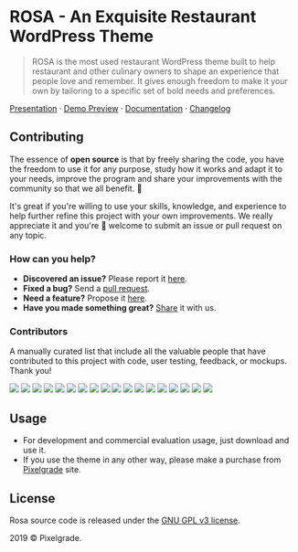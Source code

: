 # ROSA - An Exquisite Restaurant WordPress Theme
> ROSA is the most used restaurant WordPress theme built to help restaurant and other culinary owners to shape an experience that people love and remember. It gives enough freedom to make it your own by tailoring to a specific set of bold needs and preferences.

[Presentation](https://pixelgrade.com/themes/rosa/) · [Demo Preview](https://demos.pixelgrade.com/rosa/) · [Documentation](http://pixelgrade.com/docs/rosa) · [Changelog](http://wupdates.com/rosa-changelog)

## Contributing
The essence of **open source** is that by freely sharing the code, you have the freedom to use it for any purpose, study how it works and adapt it to your needs, improve the program and share your improvements with the community so that we all benefit. 🙏

It's great if you're willing to use your skills, knowledge, and experience to help further refine this project with your own improvements. We really appreciate it and you're 💯 welcome to submit an issue or pull request on any topic.

### How can you help?
- **Discovered an issue?** Please report it [here](https://github.com/pixelgrade/rosa/issues/new "here").
- **Fixed a bug?** Send a [pull request](https://github.com/pixelgrade/rosa/pulls "pull request").
- **Need a feature?** Propose it [here](https://github.com/pixelgrade/rosa/issues/new "here").
- **Have you made something great?** [Share](https://github.com/pixelgrade/rosa/issues/new "Share") it with us.

### Contributors
A manually curated list that include all the valuable people that have contributed to this project with code, user testing, feedback, or mockups. Thank you!

[![](https://github.com/georgeolaru.png?size=64)](https://github.com/georgeolaru) [![](https://github.com/vladolaru.png?size=64)](https://github.com/vladolaru) [![](https://github.com/razwan.png?size=64)](https://github.com/razwan) [![](https://github.com/alinclamba.png?size=64)](https://github.com/alinclamba) [![](https://github.com/oanafilip.png?size=64)](https://github.com/oanafilip)  [![](https://github.com/andreilupu.png?size=64)](https://github.com/andreilupu)  [![](https://github.com/cristian-frumusanu.png?size=64)](https://github.com/cristian-frumusanu) [![](https://github.com/madalingorbanescu.png?size=64)](https://github.com/madalingorbanescu) [![](https://github.com/BurloiuCosmin.png?size=64)](https://github.com/BurloiuCosmin) [![](https://github.com/srzvan.png?size=64)](https://github.com/srzvan) [![](https://github.com/raduconst.png?size=64)](https://github.com/raduconst) [![](https://github.com/alexandra-budeanu.png?size=64)](https://github.com/alexandra-budeanu) [![](https://github.com/victor-panaite.png?size=64)](https://github.com/victor-panaite) [![](https://github.com/Alexandru-Teodorescu.png?size=64)](https://github.com/Alexandru-Teodorescu) [![](https://github.com/Robertght.png?size=64)](https://github.com/Robertght)  [![](https://github.com/ilincaroman.png?size=64)](https://github.com/ilincaroman) [![](https://github.com/serbanc94.png?size=64)](https://github.com/serbanc94) [![](https://github.com/allexsava.png?size=64)](https://github.com/allexsava)

## Usage
- For development and commercial evaluation usage, just download and use it.
- If you use the theme in any other way, please make a purchase from [Pixelgrade](https://pixelgrade.com/ "Pixelgrade") site.

## License
Rosa source code is released under the [GNU GPL v3 license](https://www.gnu.org/licenses/gpl-3.0.html).

2019 © Pixelgrade.
